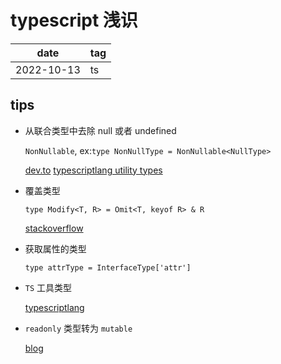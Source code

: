 # typescript 浅识

| date       | tag |
| ---------- | --- |
| 2022-10-13 | ts  |

## tips

- 从联合类型中去除 null 或者 undefined

  `NonNullable`, ex:`type NonNullType = NonNullable<NullType>`

  [dev.to](https://dev.to/vborodulin/ts-how-to-override-properties-with-type-intersection-554l)
  [typescriptlang utility types](https://www.typescriptlang.org/docs/handbook/utility-types.html)

- 覆盖类型

  `type Modify<T, R> = Omit<T, keyof R> & R`

  [stackoverflow](https://stackoverflow.com/questions/41285211/overriding-interface-property-type-defined-in-typescript-d-ts-file#55032655)

- 获取属性的类型

  `type attrType = InterfaceType['attr']`

- `TS` 工具类型

  [typescriptlang](https://www.typescriptlang.org/docs/handbook/utility-types.html)

- `readonly` 类型转为 `mutable`

  [blog](https://bobbyhadz.com/blog/typescript-change-readonly-to-mutable)
